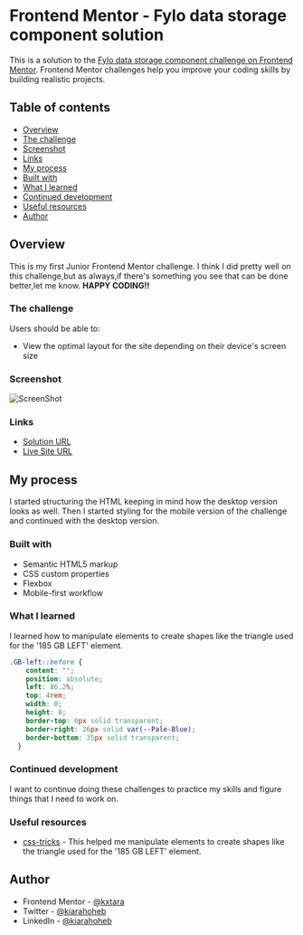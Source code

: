 # Frontend Mentor - Fylo data storage component solution

This is a solution to the [Fylo data storage component challenge on Frontend Mentor](https://www.frontendmentor.io/challenges/fylo-data-storage-component-1dZPRbV5n). Frontend Mentor challenges help you improve your coding skills by building realistic projects.

## Table of contents

- [Overview](#overview)
- [The challenge](#the-challenge)
- [Screenshot](#screenshot)
- [Links](#links)
- [My process](#my-process)
- [Built with](#built-with)
- [What I learned](#what-i-learned)
- [Continued development](#continued-development)
- [Useful resources](#useful-resources)
- [Author](#author)

## Overview

This is my first Junior Frontend Mentor challenge. I think I did pretty well on this challenge,but as always,if there's something you see that can be done better,let me know.
**HAPPY CODING!!**

### The challenge

Users should be able to:

- View the optimal layout for the site depending on their device's screen size

### Screenshot

![ScreenShot](https://raw.github.com/kxtara/flyo-data-storage/main/images/desktop.jpg)


### Links

- [Solution URL](https://www.frontendmentor.io/solutions/flyo-data-storage-component-nvbDn8-cw6)
- [Live Site URL](https://kxtara.github.io/flyo-data-storage/)

## My process

I started structuring the HTML keeping in mind how the desktop version looks as well. Then I started styling for the mobile version of the challenge and continued with the desktop version.

### Built with

- Semantic HTML5 markup
- CSS custom properties
- Flexbox
- Mobile-first workflow

### What I learned

I learned how to manipulate elements to create shapes like the triangle used for the '185 GB LEFT' element.

```css
.GB-left::before {
    content: "";
    position: absolute;
    left: 86.2%;
    top: 4rem;
    width: 0;
    height: 0;
    border-top: 0px solid transparent;
    border-right: 26px solid var(--Pale-Blue);
    border-bottom: 35px solid transparent;
  }
```

### Continued development

I want to continue doing these challenges to practice my skills and figure things that I need to work on.

### Useful resources

- [css-tricks](https://css-tricks.com/the-shapes-of-css/) - This helped me manipulate elements to create shapes like the triangle used for the '185 GB LEFT' element.

## Author

- Frontend Mentor - [@kxtara](https://www.frontendmentor.io/profile/kxtara)
- Twitter - [@kiarahoheb](https://www.twitter.com/kiarahoheb)
- LinkedIn - [@kiarahoheb](https://www.linkedin.com/in/kiara-hoheb-641157244/)
